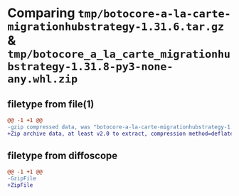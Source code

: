 # Comparing `tmp/botocore-a-la-carte-migrationhubstrategy-1.31.6.tar.gz` & `tmp/botocore_a_la_carte_migrationhubstrategy-1.31.8-py3-none-any.whl.zip`

## filetype from file(1)

```diff
@@ -1 +1 @@
-gzip compressed data, was "botocore-a-la-carte-migrationhubstrategy-1.31.6.tar", last modified: Thu Jul 20 01:20:27 2023, max compression
+Zip archive data, at least v2.0 to extract, compression method=deflate
```

## filetype from diffoscope

```diff
@@ -1 +1 @@
-GzipFile
+ZipFile
```

